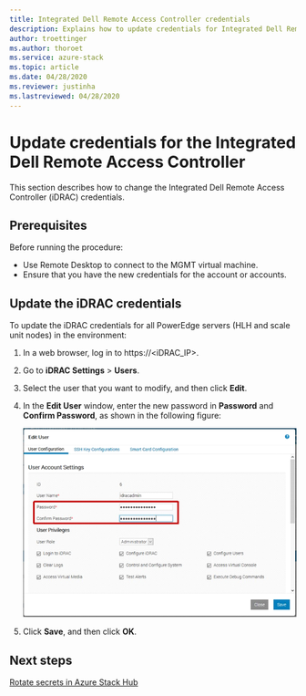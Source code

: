 ```yaml
---
title: Integrated Dell Remote Access Controller credentials
description: Explains how to update credentials for Integrated Dell Remote Access Controller
author: troettinger
ms.author: thoroet
ms.service: azure-stack
ms.topic: article
ms.date: 04/28/2020
ms.reviewer: justinha
ms.lastreviewed: 04/28/2020
---
```


# Update credentials for the Integrated Dell Remote Access Controller

This section describes how to change the Integrated Dell Remote Access Controller (iDRAC) credentials. 

## Prerequisites

Before running the procedure: 

- Use Remote Desktop to connect to the MGMT virtual machine. 
- Ensure that you have the new credentials for the account or accounts. 
 
## Update the iDRAC credentials

To update the iDRAC credentials for all PowerEdge servers (HLH and scale unit nodes) in the environment:

1. In a web browser, log in to https://<iDRAC_IP>. 
1. Go to **iDRAC Settings** > **Users**. 
1. Select the user that you want to modify, and then click **Edit**. 
1. In the **Edit User** window, enter the new password in **Password** and **Confirm Password**, as shown in the following figure: 

   ![Screenshot showing user information](../operator/media/idrac-credentials/enter-user.png)

1. Click **Save**, and then click **OK**. 

## Next steps

[Rotate secrets in Azure Stack Hub](../../operator/azure-stack-rotate-secrets.md)
